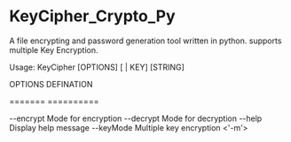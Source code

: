 # KeyCipher_Crypto_Py
A file encrypting and password generation tool written in python.
supports multiple Key Encryption.

Usage: KeyCipher [OPTIONS] [<int> | <string> KEY] [STRING]

OPTIONS         DEFINATION

=======         ==========

--encrypt       Mode for encryption
--decrypt       Mode for decryption
--help          Display help message
--keyMode       Multiple key encryption <'-m'>
 

